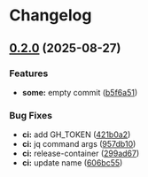 # Changelog

## [0.2.0](https://github.com/pollenjp/echo-slack-bot-rs/compare/v0.1.6...v0.2.0) (2025-08-27)


### Features

* **some:** empty commit ([b5f6a51](https://github.com/pollenjp/echo-slack-bot-rs/commit/b5f6a515f5e5e0a0d2e293df868c9e0256ccb95c))


### Bug Fixes

* **ci:** add GH_TOKEN ([421b0a2](https://github.com/pollenjp/echo-slack-bot-rs/commit/421b0a2d29968b2518094c244ccf1816856228c6))
* **ci:** jq command args ([957db10](https://github.com/pollenjp/echo-slack-bot-rs/commit/957db10e4305176326d1a2343b07a18e9d7a7bb9))
* **ci:** release-container ([299ad67](https://github.com/pollenjp/echo-slack-bot-rs/commit/299ad67d2a69075a182e6a9a36fbdb509a5a987d))
* **ci:** update name ([606bc55](https://github.com/pollenjp/echo-slack-bot-rs/commit/606bc559e9549899b3d37c0066fccda996da1fe0))
